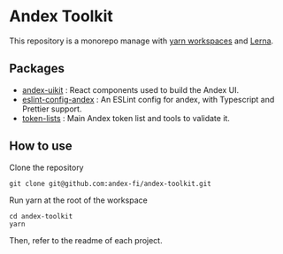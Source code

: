 # Andex Toolkit

This repository is a monorepo manage with [yarn workspaces](https://classic.yarnpkg.com/en/docs/workspaces/) and [Lerna](https://lerna.js.org/).

## Packages

- [andex-uikit](https://github.com/andex-fi/andex-toolkit/tree/master/packages/andex-uikit) : React components used to build the Andex UI.
- [eslint-config-andex](https://github.com/andex-fi/andex-toolkit/tree/master/packages/eslint-config-andex) : An ESLint config for andex, with Typescript and Prettier support.
- [token-lists](https://github.com/andex-fi/andex-toolkit/tree/master/packages/token-lists) : Main Andex token list and tools to validate it.

## How to use

Clone the repository

```
git clone git@github.com:andex-fi/andex-toolkit.git
```

Run yarn at the root of the workspace

```
cd andex-toolkit
yarn
```

Then, refer to the readme of each project.
